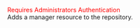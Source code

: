 <span style="color:red">Requires Administrators Authentication</span>  
Adds a manager resource to the repository.
